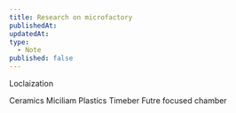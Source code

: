 ```yaml
---
title: Research on microfactory
publishedAt: 
updatedAt: 
type:
  - Note
published: false
---
```




Loclaization



Ceramics
Miciliam 
Plastics
Timeber
Futre focused chamber


